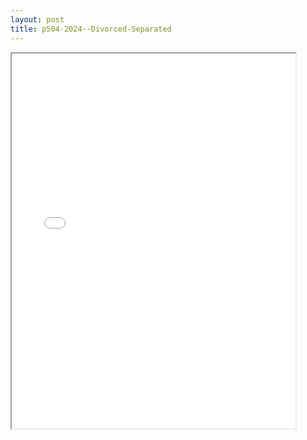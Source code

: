 ```yaml
---
layout: post
title: p504-2024--Divorced-Separated
---
```


<div class="pdf-container">
<iframe src="/ea/assets/pdfs/p504-2024--Divorced-Separated.pdf" height="600" width="90%" allowFullScreen="true"></iframe>
</div>

